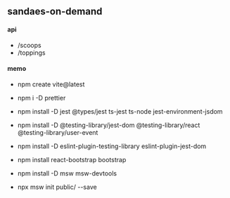 ## sandaes-on-demand

#### api

- /scoops
- /toppings

#### memo

- npm create vite@latest
- npm i -D prettier
- npm install -D jest @types/jest ts-jest ts-node jest-environment-jsdom
- npm install -D @testing-library/jest-dom @testing-library/react @testing-library/user-event
- npm install -D eslint-plugin-testing-library eslint-plugin-jest-dom

- npm install react-bootstrap bootstrap

- npm install -D msw msw-devtools
- npx msw init public/ --save
